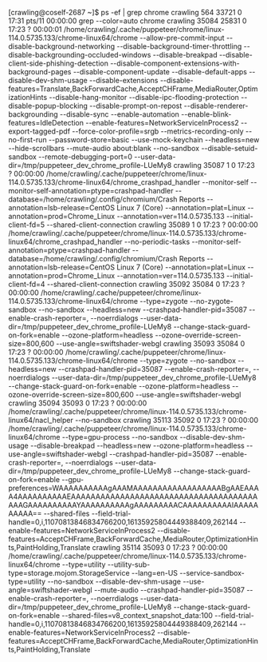 [crawling@coself-2687 ~]$ ps -ef | grep chrome
crawling   564 33721  0 17:31 pts/11   00:00:00 grep --color=auto chrome
crawling 35084 25831  0 17:23 ?        00:00:01 /home/crawling/.cache/puppeteer/chrome/linux-114.0.5735.133/chrome-linux64/chrome --allow-pre-commit-input --disable-background-networking --disable-background-timer-throttling --disable-backgrounding-occluded-windows --disable-breakpad --disable-client-side-phishing-detection --disable-component-extensions-with-background-pages --disable-component-update --disable-default-apps --disable-dev-shm-usage --disable-extensions --disable-features=Translate,BackForwardCache,AcceptCHFrame,MediaRouter,OptimizationHints --disable-hang-monitor --disable-ipc-flooding-protection --disable-popup-blocking --disable-prompt-on-repost --disable-renderer-backgrounding --disable-sync --enable-automation --enable-blink-features=IdleDetection --enable-features=NetworkServiceInProcess2 --export-tagged-pdf --force-color-profile=srgb --metrics-recording-only --no-first-run --password-store=basic --use-mock-keychain --headless=new --hide-scrollbars --mute-audio about:blank --no-sandbox --disable-setuid-sandbox --remote-debugging-port=0 --user-data-dir=/tmp/puppeteer_dev_chrome_profile-LUeMy8
crawling 35087     1  0 17:23 ?        00:00:00 /home/crawling/.cache/puppeteer/chrome/linux-114.0.5735.133/chrome-linux64/chrome_crashpad_handler --monitor-self --monitor-self-annotation=ptype=crashpad-handler --database=/home/crawling/.config/chromium/Crash Reports --annotation=lsb-release=CentOS Linux 7 (Core) --annotation=plat=Linux --annotation=prod=Chrome_Linux --annotation=ver=114.0.5735.133 --initial-client-fd=5 --shared-client-connection
crawling 35089     1  0 17:23 ?        00:00:00 /home/crawling/.cache/puppeteer/chrome/linux-114.0.5735.133/chrome-linux64/chrome_crashpad_handler --no-periodic-tasks --monitor-self-annotation=ptype=crashpad-handler --database=/home/crawling/.config/chromium/Crash Reports --annotation=lsb-release=CentOS Linux 7 (Core) --annotation=plat=Linux --annotation=prod=Chrome_Linux --annotation=ver=114.0.5735.133 --initial-client-fd=4 --shared-client-connection
crawling 35092 35084  0 17:23 ?        00:00:00 /home/crawling/.cache/puppeteer/chrome/linux-114.0.5735.133/chrome-linux64/chrome --type=zygote --no-zygote-sandbox --no-sandbox --headless=new --crashpad-handler-pid=35087 --enable-crash-reporter=, --noerrdialogs --user-data-dir=/tmp/puppeteer_dev_chrome_profile-LUeMy8 --change-stack-guard-on-fork=enable --ozone-platform=headless --ozone-override-screen-size=800,600 --use-angle=swiftshader-webgl
crawling 35093 35084  0 17:23 ?        00:00:00 /home/crawling/.cache/puppeteer/chrome/linux-114.0.5735.133/chrome-linux64/chrome --type=zygote --no-sandbox --headless=new --crashpad-handler-pid=35087 --enable-crash-reporter=, --noerrdialogs --user-data-dir=/tmp/puppeteer_dev_chrome_profile-LUeMy8 --change-stack-guard-on-fork=enable --ozone-platform=headless --ozone-override-screen-size=800,600 --use-angle=swiftshader-webgl
crawling 35094 35093  0 17:23 ?        00:00:00 /home/crawling/.cache/puppeteer/chrome/linux-114.0.5735.133/chrome-linux64/nacl_helper --no-sandbox
crawling 35113 35092  0 17:23 ?        00:00:00 /home/crawling/.cache/puppeteer/chrome/linux-114.0.5735.133/chrome-linux64/chrome --type=gpu-process --no-sandbox --disable-dev-shm-usage --disable-breakpad --headless=new --ozone-platform=headless --use-angle=swiftshader-webgl --crashpad-handler-pid=35087 --enable-crash-reporter=, --noerrdialogs --user-data-dir=/tmp/puppeteer_dev_chrome_profile-LUeMy8 --change-stack-guard-on-fork=enable --gpu-preferences=WAAAAAAAAAAgAAAMAAAAAAAAAAAAAAAAAABgAAEAAAA4AAAAAAAAAAEAAAAAAAAAAAAAAAAAAAAAAAAAAAAAAAAAAAAAAAAAGAAAAAAAAAAYAAAAAAAAAAgAAAAAAAAACAAAAAAAAAAIAAAAAAAAAA== --shared-files --field-trial-handle=0,i,11070813846834766200,16135925804449388409,262144 --enable-features=NetworkServiceInProcess2 --disable-features=AcceptCHFrame,BackForwardCache,MediaRouter,OptimizationHints,PaintHolding,Translate
crawling 35114 35093  0 17:23 ?        00:00:00 /home/crawling/.cache/puppeteer/chrome/linux-114.0.5735.133/chrome-linux64/chrome --type=utility --utility-sub-type=storage.mojom.StorageService --lang=en-US --service-sandbox-type=utility --no-sandbox --disable-dev-shm-usage --use-angle=swiftshader-webgl --mute-audio --crashpad-handler-pid=35087 --enable-crash-reporter=, --noerrdialogs --user-data-dir=/tmp/puppeteer_dev_chrome_profile-LUeMy8 --change-stack-guard-on-fork=enable --shared-files=v8_context_snapshot_data:100 --field-trial-handle=0,i,11070813846834766200,16135925804449388409,262144 --enable-features=NetworkServiceInProcess2 --disable-features=AcceptCHFrame,BackForwardCache,MediaRouter,OptimizationHints,PaintHolding,Translate
